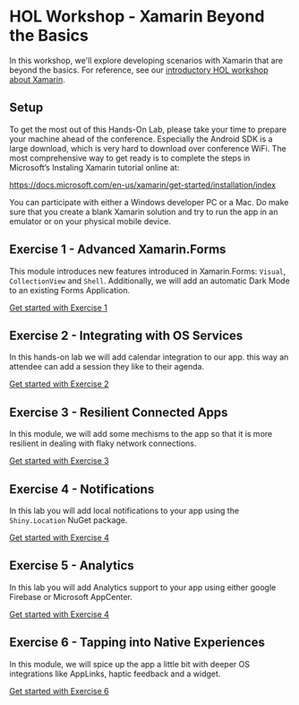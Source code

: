 # HOL Workshop - Xamarin Beyond the Basics

In this workshop, we'll explore developing scenarios with Xamarin that are beyond the basics. For reference, see our [introductory HOL workshop about Xamarin](https://github.com/XpiritBV/xamarin-hands-on-labs).

## Setup

To get the most out of this Hands-On Lab, please take your time to prepare your machine ahead of the conference. Especially the Android SDK is a large download, which is very hard to download over conference WiFi. The most comprehensive way to get ready is to complete the steps in Microsoft’s Instaling Xamarin tutorial online at:
 
https://docs.microsoft.com/en-us/xamarin/get-started/installation/index
 
You can participate with either a Windows developer PC or a Mac. Do make sure that you create a blank Xamarin solution and try to run the app in an emulator or on your physical mobile device.

## Exercise 1 - Advanced Xamarin.Forms

This module introduces new features introduced in Xamarin.Forms: `Visual`, `CollectionView` and `Shell`. Additionally, we will add an automatic Dark Mode to an existing Forms Application.

[Get started with Exercise 1](./hol/hol01/README.md)

## Exercise 2 - Integrating with OS Services

In this hands-on lab we will add calendar integration to our app. this way an attendee can add a session they like to their agenda.

[Get started with Exercise 2](./hol/hol02/Readme.md)

## Exercise 3 - Resilient Connected Apps

In this module, we will add some mechisms to the app so that it is more resilient in dealing with flaky network connections.

[Get started with Exercise 3](./hol/hol03/README.md)

## Exercise 4 - Notifications

In this lab you will add local notifications to your app using the `Shiny.Location` NuGet package.

[Get started with Exercise 4](./hol/hol04/Readme.md)

## Exercise 5 - Analytics

In this lab you will add Analytics support to your app using either google Firebase or Microsoft AppCenter.

[Get started with Exercise 4](./hol/hol05/Readme.md)

## Exercise 6 - Tapping into Native Experiences

In this module, we will spice up the app a little bit with deeper OS integrations like AppLinks, haptic feedback and a widget.

[Get started with Exercise 6](./hol/hol06/README.md)
